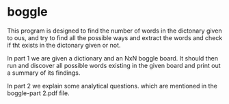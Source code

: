 # boggle

This program is designed to find the number of words in the dictonary given to ous, and try to find all the possible ways and extract the words and check if tht exists in the dictonary given or not.

In part 1 we are given a dictionary and an NxN boggle board. It should then run and discover all possible words existing in the given board and print out a summary of its findings.

In part 2 we explain some analytical questions. which are mentioned in the boggle-part 2.pdf file.
